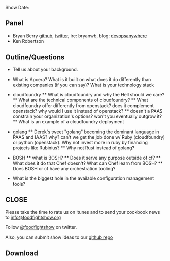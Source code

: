 Show Date:  

Panel<a name="panel"></a>
-----

* Bryan Berry [github](http://github.com/bryanwb), [twitter](http://twitter.com/bryanwb), irc: bryanwb, blog: [devopsanywhere](http://devopsanywhere.blogspot.com)
* Ken Robertson

Outline/Questions
-----------------

* Tell us about your background.

* What is Apcera? What is it built on what does it do differently than
  existing companies (if you can say)? What is your technology stack
* cloudfoundry
** What is cloudfoundry and why the Hell should we care?
** What are the technical components of cloudfoundry?
** What cloudfoundry offer differently from openstack? does it
  complement openstack? why would I use it instead of openstack?
** doesn't a PAAS constrain your organization's options? won't you
  eventually outgrow it?
** What is an example of a cloudfoundry deployment
* golang
** Derek's tweet "golang" becoming the dominant language in PAAS and
  IAAS? why? can't we get the job done w/ Ruby (cloudfoundry) or
  python (openstack). Why not invest more in ruby by financing
  projects like Rubinius?
** Why not Rust instead of golang?
* BOSH
** what is BOSH?
** Does it serve any purpose outside of cf?
** What does it do that Chef doesn't? What can Chef learn from BOSH?
** Does BOSH or cf have any orchestration tooling?
* What is the biggest hole in the available configuration management tools?


CLOSE
-----

Please take the time to rate us on itunes and to send your cookbook
news to info@foodfightshow.org

Follow [@foodfightshow](http://twitter.com/foodfightshow) on twitter.

Also, you can submit show ideas to our [github repo](https://github.com/foodfight/showz)



Download
--------
